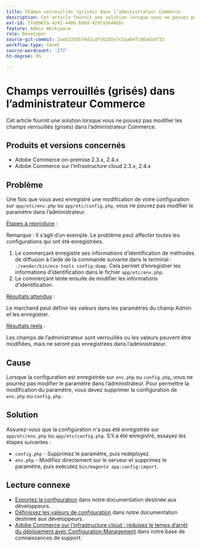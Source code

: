 ```yaml
---
title: Champs verrouillés (grisés) dans l’administrateur Commerce
description: Cet article fournit une solution lorsque vous ne pouvez pas modifier les champs dans l’administrateur Commerce.
exl-id: 5fe0967a-4241-440b-bb0d-429fa5644bbc
feature: Admin Workspace
role: Developer
source-git-commit: 2aeb2355b74d1cdfc62b5e7c5aa04fcd0a654733
workflow-type: tm+mt
source-wordcount: '277'
ht-degree: 0%

---
```


# Champs verrouillés (grisés) dans l’administrateur Commerce

Cet article fournit une solution lorsque vous ne pouvez pas modifier les champs verrouillés (grisés) dans l’administrateur Commerce.

## Produits et versions concernés

* Adobe Commerce on-premise 2.3.x, 2.4.x
* Adobe Commerce sur l’infrastructure cloud 2.3.x, 2.4.x

## Problème

Une fois que vous avez enregistré une modification de votre configuration sur `app/etc/env.php` ou `app/etc/config.php`, vous ne pouvez pas modifier le paramètre dans l’administrateur.

<u>Étapes à reproduire</u> :

Remarque : Il s’agit d’un exemple. Le problème peut affecter toutes les configurations qui ont été enregistrées.

1. Le commerçant enregistre ses informations d’identification de méthodes de diffusion à l’aide de la commande suivante dans le terminal : `./vendor/bin/ece-tools config:dump`. Cela permet d’enregistrer les informations d’identification dans le fichier `app/etc/env.php`.
1. Le commerçant tente ensuite de modifier les informations d’identification.

<u>Résultats attendus</u> :

Le marchand peut définir les valeurs dans les paramètres du champ Admin et les enregistrer.

<u>Résultats réels</u> :

Les champs de l’administrateur sont verrouillés ou les valeurs peuvent être modifiées, mais ne seront pas enregistrées dans l’administrateur.

## Cause

Lorsque la configuration est enregistrée sur `env.php` ou `config.php`, vous ne pourrez pas modifier le paramètre dans l’administrateur. Pour permettre la modification du paramètre, vous devez supprimer la configuration de `env.php` ou `config.php`.

## Solution

Assurez-vous que la configuration n&#39;a pas été enregistrée sur `app/etc/env.php` ou `app/etc/config.php`. S’il a été enregistré, essayez les étapes suivantes :

* `config.php` - Supprimez le paramètre, puis redéployez.
* `env.php` - Modifiez directement sur le serveur et supprimez le paramètre, puis exécutez `bin/magento app:config:import`.

## Lecture connexe

* [Exportez la configuration](https://experienceleague.adobe.com/fr/docs/commerce-operations/configuration-guide/cli/configuration-management/export-configuration) dans notre documentation destinée aux développeurs.
* [Définissez les valeurs de configuration](https://experienceleague.adobe.com/fr/docs/commerce-operations/configuration-guide/cli/configuration-management/set-configuration-values) dans notre documentation destinée aux développeurs.
* [Adobe Commerce sur l’infrastructure cloud : réduisez le temps d’arrêt du déploiement avec Configuration Management](/help/how-to/general/magento-cloud-reduce-deployment-downtime-with-configuration-management.md) dans notre base de connaissances de support.
